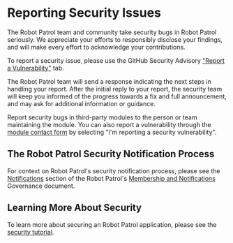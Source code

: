 # Reporting Security Issues

The Robot Patrol team and community take security bugs in Robot Patrol seriously. We appreciate your efforts to responsibly disclose your findings, and will make every effort to acknowledge your contributions.

To report a security issue, please use the GitHub Security Advisory ["Report a Vulnerability"](https://github.com/iluksbr/RobotPatrolApp/security/advisories/new) tab.

The Robot Patrol team will send a response indicating the next steps in handling your report. After the initial reply to your report, the security team will keep you informed of the progress towards a fix and full announcement, and may ask for additional information or guidance.

Report security bugs in third-party modules to the person or team maintaining the module. You can also report a vulnerability through the [module contact form](https://www.notion.so/Patrulha-Rob-12103987007e80c881e9e9322f15c88d) by selecting "I'm reporting a security vulnerability".

## The Robot Patrol Security Notification Process

For context on Robot Patrol's security notification process, please see the [Notifications](https://www.notion.so/Patrulha-Rob-12103987007e80c881e9e9322f15c88d) section of the Robot Patrol's [Membership and Notifications](https://www.notion.so/Patrulha-Rob-12103987007e80c881e9e9322f15c88d) Governance document.

## Learning More About Security

To learn more about securing an Robot Patrol application, please see the [security tutorial](https://www.notion.so/Patrulha-Rob-12103987007e80c881e9e9322f15c88d).
